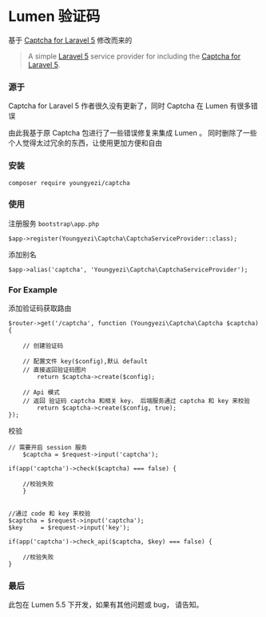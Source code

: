 # Lumen 验证码

基于  [Captcha for Laravel 5](https://github.com/mewebstudio/captcha "Captcha for Laravel 5") 修改而来的


>A simple [Laravel 5](http://www.laravel.com/) service provider for including the [Captcha for Laravel 5](https://github.com/mewebstudio/captcha).

### 源于

Captcha for Laravel 5 作者很久没有更新了，同时 Captcha 在 Lumen 有很多错误

由此我基于原 Captcha 包进行了一些错误修复来集成 Lumen 。 同时删除了一些个人觉得太过冗余的东西，让使用更加方便和自由

### 安装


	composer require youngyezi/captcha

### 使用


注册服务 `bootstrap\app.php`

	$app->register(Youngyezi\Captcha\CaptchaServiceProvider::class);


添加别名

	$app->alias('captcha', 'Youngyezi\Captcha\CaptchaServiceProvider');


### For Example

添加验证码获取路由
	
	
	$router->get('/captcha', function (Youngyezi\Captcha\Captcha $captcha){

		// 创建验证码

		// 配置文件 key($config),默认 default
		// 直接返回验证码图片
	    	return $captcha->create($config);

		// Api 模式
		// 返回 验证码 captcha 和相关 key， 后端服务通过 captcha 和 key 来校验
	    	return $captcha->create($config, true);
	});

校验
	
	// 需要开启 session 服务
       	$captcha = $request->input('captcha');
	
	if(app('captcha')->check($captcha) === false) {
   		
		//校验失败
    	}


	//通过 code 和 key 来校验
	$captcha = $request->input('captcha');
	$key     = $request->input('key');
		
	if(app('captcha')->check_api($captcha, $key) === false) {
   		
		//校验失败
   	}

### 最后

此包在 Lumen 5.5 下开发，如果有其他问题或 bug， 请告知。
